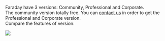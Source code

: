 Faraday have 3 versions: Community, Professional and Corporate.  
The community version totally free. You can [contact us](http://www.faradaysec.com/buy.html) in order to get the Professional and Corporate version.  
Compare the features of version:

![](https://www.infobytesec.com/down/Features-Comparation.png)